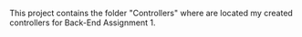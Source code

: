This project contains the folder "Controllers" where are located my created controllers for Back-End Assignment 1.
